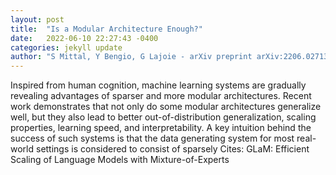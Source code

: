 ```yaml
---
layout: post
title:  "Is a Modular Architecture Enough?"
date:   2022-06-10 22:27:43 -0400
categories: jekyll update
author: "S Mittal, Y Bengio, G Lajoie - arXiv preprint arXiv:2206.02713, 2022"
---
```

Inspired from human cognition, machine learning systems are gradually revealing advantages of sparser and more modular architectures. Recent work demonstrates that not only do some modular architectures generalize well, but they also lead to better out-of-distribution generalization, scaling properties, learning speed, and interpretability. A key intuition behind the success of such systems is that the data generating system for most real-world settings is considered to consist of sparsely 
Cites: GLaM: Efficient Scaling of Language Models with Mixture-of-Experts
